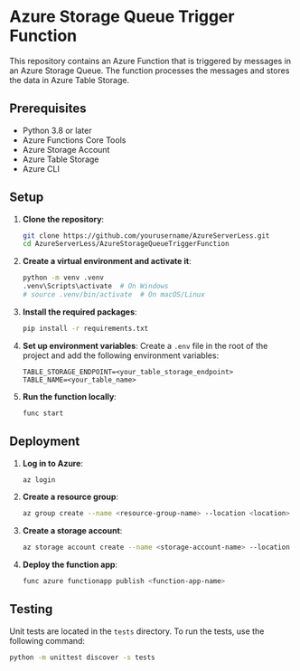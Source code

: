 # Azure Storage Queue Trigger Function

This repository contains an Azure Function that is triggered by messages in an Azure Storage Queue. The function processes the messages and stores the data in Azure Table Storage.

## Prerequisites

- Python 3.8 or later
- Azure Functions Core Tools
- Azure Storage Account
- Azure Table Storage
- Azure CLI

## Setup

1. **Clone the repository**:
    ```bash
    git clone https://github.com/yourusername/AzureServerLess.git
    cd AzureServerLess/AzureStorageQueueTriggerFunction
    ```

2. **Create a virtual environment and activate it**:
    ```bash
    python -m venv .venv
    .venv\Scripts\activate  # On Windows
    # source .venv/bin/activate  # On macOS/Linux
    ```

3. **Install the required packages**:
    ```bash
    pip install -r requirements.txt
    ```

4. **Set up environment variables**:
    Create a `.env` file in the root of the project and add the following environment variables:
    ```env
    TABLE_STORAGE_ENDPOINT=<your_table_storage_endpoint>
    TABLE_NAME=<your_table_name>
    ```

5. **Run the function locally**:
    ```bash
    func start
    ```

## Deployment

1. **Log in to Azure**:
    ```bash
    az login
    ```

2. **Create a resource group**:
    ```bash
    az group create --name <resource-group-name> --location <location>
    ```

3. **Create a storage account**:
    ```bash
    az storage account create --name <storage-account-name> --location <location> --resource-group <resource-group-name> --sku Standard_LRS
    ```

4. **Deploy the function app**:
    ```bash
    func azure functionapp publish <function-app-name>
    ```

## Testing

Unit tests are located in the `tests` directory. To run the tests, use the following command:
```bash
python -m unittest discover -s tests